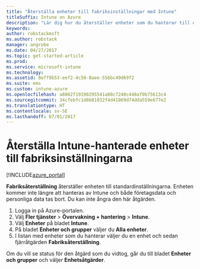 ```yaml
---
title: "Återställa enheter till fabriksinställningar med Intune"
titleSuffix: Intune on Azure
description: "Lär dig hur du återställer enheter som du hanterar till deras fabriksinställningar med Intune.\""
keywords: 
author: robstackmsft
ms.author: robstack
manager: angrobe
ms.date: 04/27/2017
ms.topic: get-started-article
ms.prod: 
ms.service: microsoft-intune
ms.technology: 
ms.assetid: 8eff9b53-eef2-4c50-8aee-556bc49d69f2
ms.suite: ems
ms.custom: intune-azure
ms.openlocfilehash: a8862f19198295541a88c7240c448af0b75613c4
ms.sourcegitcommit: 34cfebfc1d8b81032f4d41869d74dda559e677e2
ms.translationtype: HT
ms.contentlocale: sv-SE
ms.lasthandoff: 07/01/2017
---
```

# <a name="reset-intune-managed-devices-to-factory-settings"></a>Återställa Intune-hanterade enheter till fabriksinställningarna


[!INCLUDE[azure_portal](./includes/azure_portal.md)]

**Fabriksåterställning** återställer enheten till standardinställningarna. Enheten kommer inte längre att hanteras av Intune och både företagsdata och personliga data tas bort. Du kan inte ångra den här åtgärden.

1. Logga in på Azure-portalen.
2. Välj **Fler tjänster** > **Övervakning + hantering** > **Intune**.
3. Välj **Enheter** på bladet **Intune**.
4. På bladet **Enheter och grupper** väljer du **Alla enheter**.
5. I listan med enheter som du hanterar väljer du en enhet och sedan fjärråtgärden **Fabriksåterställning**.

Om du vill se status för den åtgärd som du vidtog, går du till bladet **Enheter och grupper** och väljer **Enhetsåtgärder**.


